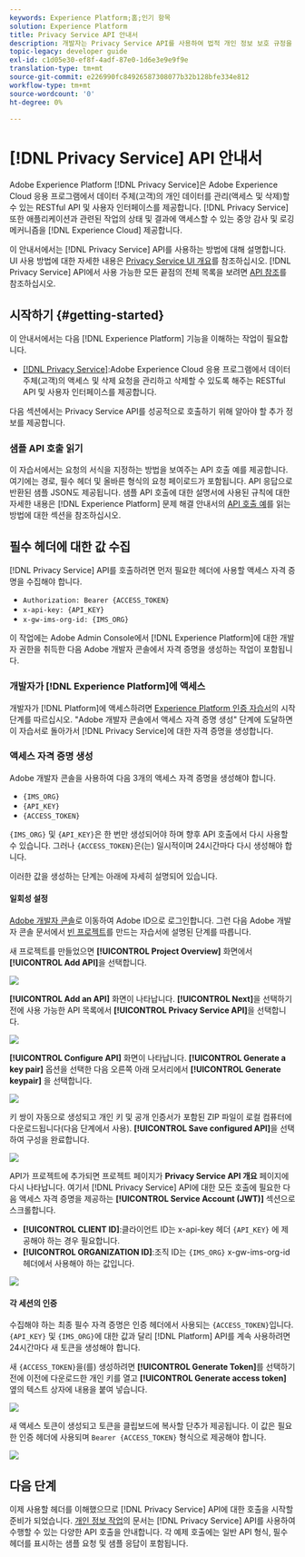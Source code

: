 ```yaml
---
keywords: Experience Platform;홈;인기 항목
solution: Experience Platform
title: Privacy Service API 안내서
description: 개발자는 Privacy Service API를 사용하여 법적 개인 정보 보호 규정을 준수하여 Experience Cloud 애플리케이션에서 고객 개인 데이터를 액세스하거나 삭제할 수 있는 고객 요청을 작성하고 관리할 수 있습니다. API를 사용하여 주요 작업을 수행하는 방법에 대해 알아보려면 이 안내서를 따르십시오.
topic-legacy: developer guide
exl-id: c1d05e30-ef8f-4adf-87e0-1d6e3e9e9f9e
translation-type: tm+mt
source-git-commit: e226990fc84926587308077b32b128bfe334e812
workflow-type: tm+mt
source-wordcount: '0'
ht-degree: 0%

---
```


# [!DNL Privacy Service] API 안내서

Adobe Experience Platform [!DNL Privacy Service]은 Adobe Experience Cloud 응용 프로그램에서 데이터 주체(고객)의 개인 데이터를 관리(액세스 및 삭제)할 수 있는 RESTful API 및 사용자 인터페이스를 제공합니다. [!DNL Privacy Service] 또한 애플리케이션과 관련된 작업의 상태 및 결과에 액세스할 수 있는 중앙 감사 및 로깅 메커니즘을  [!DNL Experience Cloud] 제공합니다.

이 안내서에서는 [!DNL Privacy Service] API를 사용하는 방법에 대해 설명합니다. UI 사용 방법에 대한 자세한 내용은 [Privacy Service UI 개요](../ui/overview.md)를 참조하십시오. [!DNL Privacy Service] API에서 사용 가능한 모든 끝점의 전체 목록을 보려면 [API 참조](https://www.adobe.io/apis/experienceplatform/home/api-reference.html#!acpdr/swagger-specs/privacy-service.yaml)를 참조하십시오.

## 시작하기 {#getting-started}

이 안내서에서는 다음 [!DNL Experience Platform] 기능을 이해하는 작업이 필요합니다.

* [[!DNL Privacy Service]](../home.md):Adobe Experience Cloud 응용 프로그램에서 데이터 주체(고객)의 액세스 및 삭제 요청을 관리하고 삭제할 수 있도록 해주는 RESTful API 및 사용자 인터페이스를 제공합니다.

다음 섹션에서는 Privacy Service API를 성공적으로 호출하기 위해 알아야 할 추가 정보를 제공합니다.

### 샘플 API 호출 읽기

이 자습서에서는 요청의 서식을 지정하는 방법을 보여주는 API 호출 예를 제공합니다. 여기에는 경로, 필수 헤더 및 올바른 형식의 요청 페이로드가 포함됩니다. API 응답으로 반환된 샘플 JSON도 제공됩니다. 샘플 API 호출에 대한 설명서에 사용된 규칙에 대한 자세한 내용은 [!DNL Experience Platform] 문제 해결 안내서의 [API 호출 예](../../landing/troubleshooting.md)를 읽는 방법에 대한 섹션을 참조하십시오.

## 필수 헤더에 대한 값 수집

[!DNL Privacy Service] API를 호출하려면 먼저 필요한 헤더에 사용할 액세스 자격 증명을 수집해야 합니다.

* `Authorization: Bearer {ACCESS_TOKEN}`
* `x-api-key: {API_KEY}`
* `x-gw-ims-org-id: {IMS_ORG}`

이 작업에는 Adobe Admin Console에서 [!DNL Experience Platform]에 대한 개발자 권한을 취득한 다음 Adobe 개발자 콘솔에서 자격 증명을 생성하는 작업이 포함됩니다.

### 개발자가 [!DNL Experience Platform]에 액세스

개발자가 [!DNL Platform]에 액세스하려면 [Experience Platform 인증 자습서](https://www.adobe.com/go/platform-api-authentication-en)의 시작 단계를 따르십시오. &quot;Adobe 개발자 콘솔에서 액세스 자격 증명 생성&quot; 단계에 도달하면 이 자습서로 돌아가서 [!DNL Privacy Service]에 대한 자격 증명을 생성합니다.

### 액세스 자격 증명 생성

Adobe 개발자 콘솔을 사용하여 다음 3개의 액세스 자격 증명을 생성해야 합니다.

* `{IMS_ORG}`
* `{API_KEY}`
* `{ACCESS_TOKEN}`

`{IMS_ORG}` 및 `{API_KEY}`은 한 번만 생성되어야 하며 향후 API 호출에서 다시 사용할 수 있습니다. 그러나 `{ACCESS_TOKEN}`은(는) 일시적이며 24시간마다 다시 생성해야 합니다.

이러한 값을 생성하는 단계는 아래에 자세히 설명되어 있습니다.

#### 일회성 설정

[Adobe 개발자 콘솔](https://www.adobe.com/go/devs_console_ui)로 이동하여 Adobe ID으로 로그인합니다. 그런 다음 Adobe 개발자 콘솔 문서에서 [빈 프로젝트](https://www.adobe.io/apis/experienceplatform/console/docs.html#!AdobeDocs/adobeio-console/master/projects-empty.md)를 만드는 자습서에 설명된 단계를 따릅니다.

새 프로젝트를 만들었으면 **[!UICONTROL Project Overview]** 화면에서 **[!UICONTROL Add API]**&#x200B;을 선택합니다.

![](../images/api/getting-started/add-api-button.png)

**[!UICONTROL Add an API]** 화면이 나타납니다. **[!UICONTROL Next]**&#x200B;을 선택하기 전에 사용 가능한 API 목록에서 **[!UICONTROL Privacy Service API]**&#x200B;을 선택합니다.

![](../images/api/getting-started/add-privacy-service-api.png)

**[!UICONTROL Configure API]** 화면이 나타납니다. **[!UICONTROL Generate a key pair]** 옵션을 선택한 다음 오른쪽 아래 모서리에서 **[!UICONTROL Generate keypair]** 을 선택합니다.

![](../images/api/getting-started/generate-key-pair.png)

키 쌍이 자동으로 생성되고 개인 키 및 공개 인증서가 포함된 ZIP 파일이 로컬 컴퓨터에 다운로드됩니다(다음 단계에서 사용). **[!UICONTROL Save configured API]**&#x200B;을 선택하여 구성을 완료합니다.

![](../images/api/getting-started/key-pair-generated.png)

API가 프로젝트에 추가되면 프로젝트 페이지가 **Privacy Service API 개요** 페이지에 다시 나타납니다. 여기서 [!DNL Privacy Service] API에 대한 모든 호출에 필요한 다음 액세스 자격 증명을 제공하는 **[!UICONTROL Service Account (JWT)]** 섹션으로 스크롤합니다.

* **[!UICONTROL CLIENT ID]**:클라이언트 ID는 x-api-key 헤더 `{API_KEY}` 에 제공해야 하는 경우 필요합니다.
* **[!UICONTROL ORGANIZATION ID]**:조직 ID는  `{IMS_ORG}` x-gw-ims-org-id 헤더에서 사용해야 하는 값입니다.

![](../images/api/getting-started/jwt-credentials.png)

#### 각 세션의 인증

수집해야 하는 최종 필수 자격 증명은 인증 헤더에서 사용되는 `{ACCESS_TOKEN}`입니다. `{API_KEY}` 및 `{IMS_ORG}`에 대한 값과 달리 [!DNL Platform] API를 계속 사용하려면 24시간마다 새 토큰을 생성해야 합니다.

새 `{ACCESS_TOKEN}`을(를) 생성하려면 **[!UICONTROL Generate Token]**&#x200B;를 선택하기 전에 이전에 다운로드한 개인 키를 열고 **[!UICONTROL Generate access token]** 옆의 텍스트 상자에 내용을 붙여 넣습니다.

![](../images/api/getting-started/paste-private-key.png)

새 액세스 토큰이 생성되고 토큰을 클립보드에 복사할 단추가 제공됩니다. 이 값은 필요한 인증 헤더에 사용되며 `Bearer {ACCESS_TOKEN}` 형식으로 제공해야 합니다.

![](../images/api/getting-started/generated-access-token.png)

## 다음 단계

이제 사용할 헤더를 이해했으므로 [!DNL Privacy Service] API에 대한 호출을 시작할 준비가 되었습니다. [개인 정보 작업](privacy-jobs.md)의 문서는 [!DNL Privacy Service] API를 사용하여 수행할 수 있는 다양한 API 호출을 안내합니다. 각 예제 호출에는 일반 API 형식, 필수 헤더를 표시하는 샘플 요청 및 샘플 응답이 포함됩니다.
